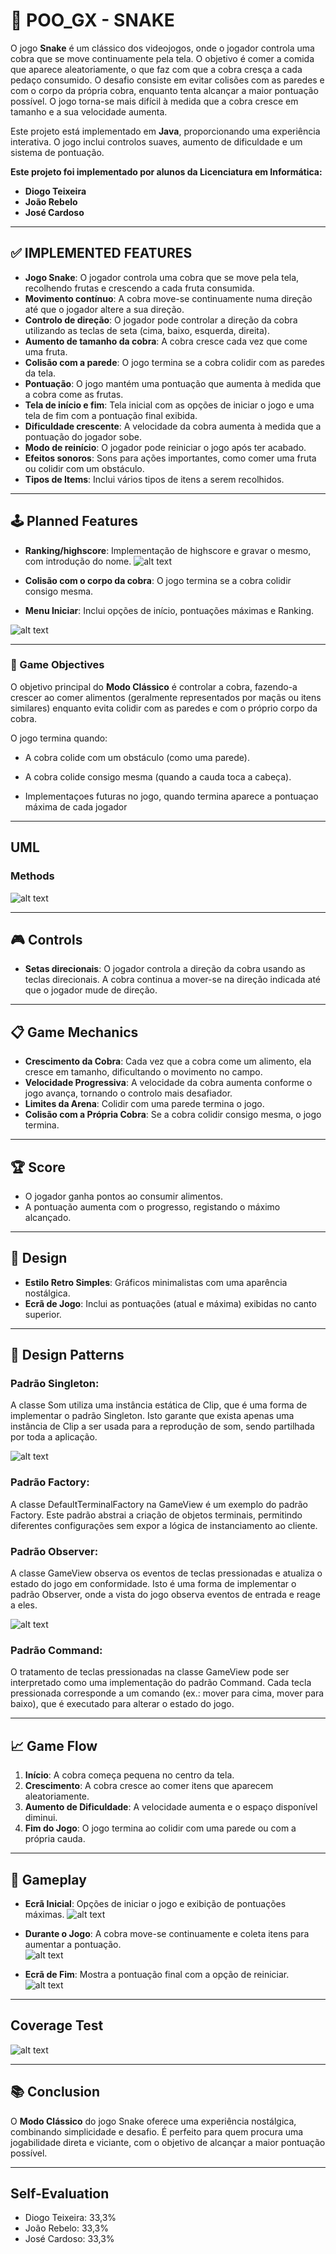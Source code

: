 # 🐍 POO_GX - SNAKE

O jogo **Snake** é um clássico dos videojogos, onde o jogador controla uma cobra que se move continuamente pela tela. O objetivo é comer a comida que aparece aleatoriamente, o que faz com que a cobra cresça a cada pedaço consumido. O desafio consiste em evitar colisões com as paredes e com o corpo da própria cobra, enquanto tenta alcançar a maior pontuação possível. O jogo torna-se mais difícil à medida que a cobra cresce em tamanho e a sua velocidade aumenta.

Este projeto está implementado em **Java**, proporcionando uma experiência interativa. O jogo inclui controlos suaves, aumento de dificuldade e um sistema de pontuação.

**Este projeto foi implementado por alunos da Licenciatura em Informática:**  
- **Diogo Teixeira**  
- **João Rebelo**  
- **José Cardoso**

---

## ✅ IMPLEMENTED FEATURES

- **Jogo Snake**: O jogador controla uma cobra que se move pela tela, recolhendo frutas e crescendo a cada fruta consumida.  
- **Movimento contínuo**: A cobra move-se continuamente numa direção até que o jogador altere a sua direção.  
- **Controlo de direção**: O jogador pode controlar a direção da cobra utilizando as teclas de seta (cima, baixo, esquerda, direita).  
- **Aumento de tamanho da cobra**: A cobra cresce cada vez que come uma fruta.  
- **Colisão com a parede**: O jogo termina se a cobra colidir com as paredes da tela.  
- **Pontuação**: O jogo mantém uma pontuação que aumenta à medida que a cobra come as frutas. 
- **Tela de início e fim**: Tela inicial com as opções de iniciar o jogo e uma tela de fim com a pontuação final exibida.  
- **Dificuldade crescente**: A velocidade da cobra aumenta à medida que a pontuação do jogador sobe.  
- **Modo de reinício**: O jogador pode reiniciar o jogo após ter acabado.
- **Efeitos sonoros**: Sons para ações importantes, como comer uma fruta ou colidir com um obstáculo.  
- **Tipos de Items**: Inclui vários tipos de itens a serem recolhidos.  

---

## 🕹️ Planned Features

- **Ranking/highscore**: Implementação de highscore e gravar o mesmo, com introdução do nome.
 ![alt text](https://github.com/UMaia-POO-24-25/project-tbg02/blob/main/docs/img/ranking.png)

- **Colisão com o corpo da cobra**: O jogo termina se a cobra colidir consigo mesma.
  
- **Menu Iniciar**: Inclui opções de início, pontuações máximas e Ranking.
  
![alt text]([https://github.com/UMaia-POO-24-25/project-tbg02/blob/main/docs/img/PlanedFeatureRanking.png](https://github.com/UMaia-POO-24-25/project-tbg02/blob/main/docs/img/imagem%20snake.jpg))

--- 

### 🎯 Game Objectives

O objetivo principal do **Modo Clássico** é controlar a cobra, fazendo-a crescer ao comer alimentos (geralmente representados por maçãs ou itens similares) enquanto evita colidir com as paredes e com o próprio corpo da cobra.  

O jogo termina quando:  
- A cobra colide com um obstáculo (como uma parede).  
- A cobra colide consigo mesma (quando a cauda toca a cabeça).

- Implementaçoes futuras no jogo, quando termina aparece a pontuaçao máxima de cada jogador 

---

## UML

### Methods

![alt text](https://github.com/UMaia-POO-24-25/project-tbg02/blob/main/docs/img/methods.jpg)

---

## 🎮 Controls

- **Setas direcionais**: O jogador controla a direção da cobra usando as teclas direcionais. A cobra continua a mover-se na direção indicada até que o jogador mude de direção.  

---

## 📋 Game Mechanics

- **Crescimento da Cobra**: Cada vez que a cobra come um alimento, ela cresce em tamanho, dificultando o movimento no campo.  
- **Velocidade Progressiva**: A velocidade da cobra aumenta conforme o jogo avança, tornando o controlo mais desafiador.  
- **Limites da Arena**: Colidir com uma parede termina o jogo.  
- **Colisão com a Própria Cobra**: Se a cobra colidir consigo mesma, o jogo termina.  

---

## 🏆 Score

- O jogador ganha pontos ao consumir alimentos.  
- A pontuação aumenta com o progresso, registando o máximo alcançado.  

---

## 📌 Design

- **Estilo Retro Simples**: Gráficos minimalistas com uma aparência nostálgica.  
- **Ecrã de Jogo**: Inclui as pontuações (atual e máxima) exibidas no canto superior.  

---
## 📌 Design Patterns

### Padrão Singleton:

A classe Som utiliza uma instância estática de Clip, que é uma forma de implementar o padrão Singleton. Isto garante que exista apenas uma instância de Clip a ser usada para a reprodução de som, sendo partilhada por toda a aplicação.

![alt text](https://github.com/UMaia-POO-24-25/project-tbg02/blob/main/docs/img/singleton.jpg)

### Padrão Factory:

A classe DefaultTerminalFactory na GameView é um exemplo do padrão Factory. Este padrão abstrai a criação de objetos terminais, permitindo diferentes configurações sem expor a lógica de instanciamento ao cliente.

### Padrão Observer:

A classe GameView observa os eventos de teclas pressionadas e atualiza o estado do jogo em conformidade. Isto é uma forma de implementar o padrão Observer, onde a vista do jogo observa eventos de entrada e reage a eles.

![alt text](https://github.com/UMaia-POO-24-25/project-tbg02/blob/main/docs/img/observer.png)

### Padrão Command:

O tratamento de teclas pressionadas na classe GameView pode ser interpretado como uma implementação do padrão Command. Cada tecla pressionada corresponde a um comando (ex.: mover para cima, mover para baixo), que é executado para alterar o estado do jogo.

---

## 📈 Game Flow

1. **Início**: A cobra começa pequena no centro da tela.  
2. **Crescimento**: A cobra cresce ao comer itens que aparecem aleatoriamente.  
3. **Aumento de Dificuldade**: A velocidade aumenta e o espaço disponível diminui.  
4. **Fim do Jogo**: O jogo termina ao colidir com uma parede ou com a própria cauda.  

---

## 🎨 Gameplay

- **Ecrã Inicial**: Opções de iniciar o jogo e exibição de pontuações máximas.
  ![alt text](https://github.com/UMaia-POO-24-25/project-tbg02/blob/main/docs/img/menuiniciar.png)
  
- **Durante o Jogo**: A cobra move-se continuamente e coleta itens para aumentar a pontuação.  
  ![alt text](https://github.com/UMaia-POO-24-25/project-tbg02/blob/main/docs/img/ingame.png)

- **Ecrã de Fim**: Mostra a pontuação final com a opção de reiniciar.  
  ![alt text](https://github.com/UMaia-POO-24-25/project-tbg02/blob/main/docs/img/EndGame.png)

---

## Coverage Test

![alt text](https://github.com/UMaia-POO-24-25/project-tbg02/blob/main/docs/img/Coverage1.png)

---

## 📚 Conclusion

O **Modo Clássico** do jogo Snake oferece uma experiência nostálgica, combinando simplicidade e desafio. É perfeito para quem procura uma jogabilidade direta e viciante, com o objetivo de alcançar a maior pontuação possível.  

---

## Self-Evaluation

- Diogo Teixeira: 33,3%
- João Rebelo: 33,3%
- José Cardoso: 33,3%
